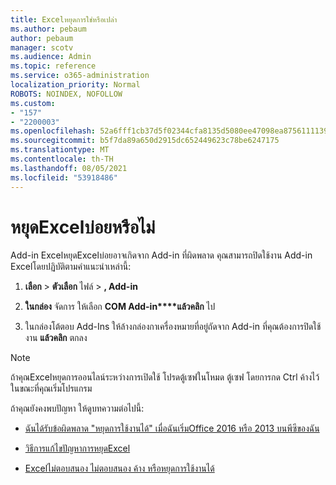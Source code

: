 ```yaml
---
title: Excelหยุดการใช่หรือเปล่า
ms.author: pebaum
author: pebaum
manager: scotv
ms.audience: Admin
ms.topic: reference
ms.service: o365-administration
localization_priority: Normal
ROBOTS: NOINDEX, NOFOLLOW
ms.custom:
- "157"
- "2200003"
ms.openlocfilehash: 52a6fff1cb37d5f02344cfa8135d5080ee47098ea87561111390acaf4201b30d
ms.sourcegitcommit: b5f7da89a650d2915dc652449623c78be6247175
ms.translationtype: MT
ms.contentlocale: th-TH
ms.lasthandoff: 08/05/2021
ms.locfileid: "53918486"
---
```

# <a name="frequent-excel-crashes"></a>หยุดExcelบ่อยหรือไม่

Add-in ExcelหยุดExcelบ่อยอาจเกิดจาก Add-in ที่ผิดพลาด คุณสามารถปิดใช้งาน Add-in Excelโดยปฏิบัติตามคําแนะนําเหล่านี้:
  
1. **เลือก** \> **ตัวเลือก** ไฟล์ \> **, Add-in**

2. **ในกล่อง** จัดการ ให้เลือก **COM Add-in****แล้วคลิก** ไป

3. ในกล่องโต้ตอบ Add-Ins ให้ล้างกล่องกาเครื่องหมายที่อยู่ถัดจาก Add-in ที่คุณต้องการปิดใช้งาน **แล้วคลิก** ตกลง

> [!NOTE]
> ถ้าคุณExcelหยุดการออนไลน์ระหว่างการเปิดใช้ โปรดตู้เซฟในโหมด ตู้เซฟ โดยการกด Ctrl ค้างไว้ในขณะที่คุณเริ่มโปรแกรม
  
ถ้าคุณยังคงพบปัญหา ให้ดูบทความต่อไปนี้:
  
- [ฉันได้รับข้อผิดพลาด "หยุดการใช้งานได้" เมื่อฉันเริ่มOffice 2016 หรือ 2013 บนพีซีของฉัน](https://support.office.com/article/52bd7985-4e99-4a35-84c8-2d9b8301a2fa.aspx)

- [วิธีการแก้ไขปัญหาการหยุดExcel](https://support.microsoft.com/help/2758592/how-to-troubleshoot-crashing-and-not-responding-issues-with-excel)

- [Excelไม่ตอบสนอง ไม่ตอบสนอง ค้าง หรือหยุดการใช้งานได้](https://support.office.com/article/37e7d3c9-9e84-40bf-a805-4ca6853a1ff4.aspx)
